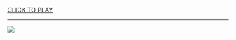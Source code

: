 
<a href="https://premium76.site?title=free_games_unblocked_online&ref=13M">CLICK TO PLAY</a></h3>
<hr>

<a href="https://premium76.site?title=free_games_unblocked_online&ref=13M"><img src="https://clearcache.store/games.png"></a>


